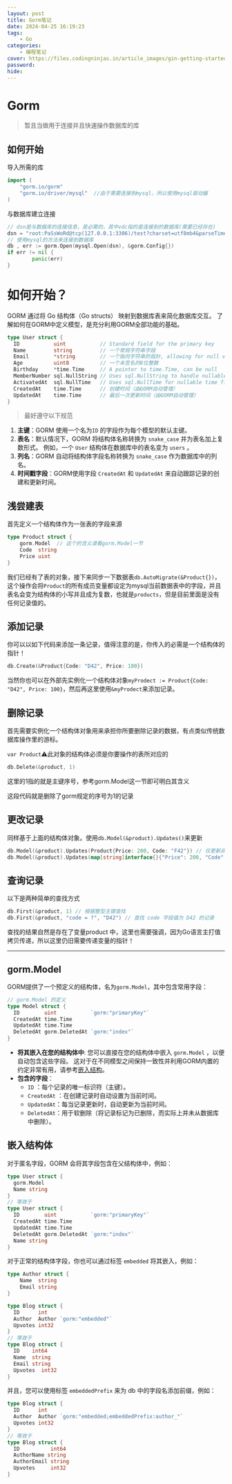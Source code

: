 ```yaml
---
layout: post
title: Gorm笔记
date: 2024-04-25 16:19:23
tags:
    - Go
categories: 
    - 编程笔记
cover: https://files.codingninjas.in/article_images/gin-getting-started-with-gorm-golang-s-orm-library-1-1672754782.webp
password: 
hide:  
---
```


# Gorm

> 暂且当做用于连接并且快速操作数据库的库

## 如何开始

导入所需的库

```go
import (
    "gorm.io/gorm"
	"gorm.io/driver/mysql"	//由于需要连接到mysql，所以使用mysql驱动器
)
```

与数据库建立连接

```go
// dsn是与数据库的连接信息，是必需的，其中vdc指的是连接到的数据库(需要已经存在)
dsn = "root:PaSsWoRd@tcp(127.0.0.1:3306)/test?charset=utf8mb4&parseTime=True&loc=Local"
// 使用mysql的方法来连接到数据库
db , err := gorm.Open(mysql.Open(dsn), &gorm.Config{})
if err != nil {
		panic(err)
}
```

# 如何开始？

GORM 通过将 Go 结构体（Go structs） 映射到数据库表来简化数据库交互。 了解如何在GORM中定义模型，是充分利用GORM全部功能的基础。

```go
type User struct {
  ID           uint           // Standard field for the primary key
  Name         string         // 一个常规字符串字段
  Email        *string        // 一个指向字符串的指针, allowing for null values
  Age          uint8          // 一个未签名的8位整数
  Birthday     *time.Time     // A pointer to time.Time, can be null
  MemberNumber sql.NullString // Uses sql.NullString to handle nullable strings
  ActivatedAt  sql.NullTime   // Uses sql.NullTime for nullable time fields
  CreatedAt    time.Time      // 创建时间（由GORM自动管理）
  UpdatedAt    time.Time      // 最后一次更新时间（由GORM自动管理）
}
```

> 最好遵守以下规范

1. **主键**：GORM 使用一个名为`ID` 的字段作为每个模型的默认主键。
2. **表名**：默认情况下，GORM 将结构体名称转换为 `snake_case` 并为表名加上复数形式。 例如，一个 `User` 结构体在数据库中的表名变为 `users` 。
3. **列名**：GORM 自动将结构体字段名称转换为 `snake_case` 作为数据库中的列名。
4. **时间戳字段**：GORM使用字段 `CreatedAt` 和 `UpdatedAt` 来自动跟踪记录的创建和更新时间。

## 浅尝建表

首先定义一个结构体作为一张表的字段来源

```go
type Product struct {
	gorm.Model	// 这个的含义请看gorm.Model一节
	Code  string
	Price uint
}
```

我们已经有了表的对象，接下来同步一下数据表`db.AutoMigrate(&Product{})`，这个操作会将`Product`的所有成员变量都设定为mysql当前数据表中的字段，并且表名会变为结构体的小写并且成为复数，也就是`products`，但是目前里面是没有任何记录值的。

## 添加记录

你可以以如下代码来添加一条记录，值得注意的是，你传入的必需是一个结构体的指针！

```go
db.Create(&Product{Code: "D42", Price: 100})
```

当然你也可以在外部先实例化一个结构体对象`myProdect := Product{Code: "D42", Price: 100}`，然后再这里使用`&myProdect`来添加记录。

## 删除记录

首先需要实例化一个结构体对象用来承担你所要删除记录的数据，有点类似传统数据库操作里的游标。

`var Product`⚠️此对象的结构体必须是你要操作的表所对应的

```go
db.Delete(&product, 1)
```

这里的1指的就是主键序号，参考gorm.Model这一节即可明白其含义

这段代码就是删除了gorm规定的序号为1的记录

## 更改记录

同样基于上面的结构体对象。使用`db.Model(&product).Updates()`来更新

```go
db.Model(&product).Updates(Product{Price: 200, Code: "F42"}) // 仅更新非零值字段
db.Model(&product).Updates(map[string]interface{}{"Price": 200, "Code": "F42"})
```

## 查询记录

以下是两种简单的查找方式

```go
db.First(&product, 1) // 根据整型主键查找
db.First(&product, "code = ?", "D42") // 查找 code 字段值为 D42 的记录
```

查找的结果自然是存在了变量product 中，这里也需要强调，因为Go语言主打值拷贝传递，所以这里仍旧需要传递变量的指针！

---

## gorm.Model

GORM提供了一个预定义的结构体，名为`gorm.Model`，其中包含常用字段：

```go
// gorm.Model 的定义
type Model struct {
  ID        uint           `gorm:"primaryKey"`
  CreatedAt time.Time
  UpdatedAt time.Time
  DeletedAt gorm.DeletedAt `gorm:"index"`
}
```

- **将其嵌入在您的结构体中**: 您可以直接在您的结构体中嵌入 `gorm.Model` ，以便自动包含这些字段。 这对于在不同模型之间保持一致性并利用GORM内置的约定非常有用，请参考[嵌入结构](https://gorm.io/zh_CN/docs/models.html#embedded_struct)。
- **包含的字段**：
  - `ID` ：每个记录的唯一标识符（主键）。
  - `CreatedAt` ：在创建记录时自动设置为当前时间。
  - `UpdatedAt`：每当记录更新时，自动更新为当前时间。
  - `DeletedAt`：用于软删除（将记录标记为已删除，而实际上并未从数据库中删除）。

## 嵌入结构体

对于匿名字段，GORM 会将其字段包含在父结构体中，例如：

```go
type User struct {
  gorm.Model
  Name string
}
// 等效于
type User struct {
  ID        uint           `gorm:"primaryKey"`
  CreatedAt time.Time
  UpdatedAt time.Time
  DeletedAt gorm.DeletedAt `gorm:"index"`
  Name string
}
```

对于正常的结构体字段，你也可以通过标签 `embedded` 将其嵌入，例如：

```go
type Author struct {
    Name  string
    Email string
}

type Blog struct {
  ID      int
  Author  Author `gorm:"embedded"`
  Upvotes int32
}
// 等效于
type Blog struct {
  ID    int64
  Name  string
  Email string
  Upvotes  int32
}
```

并且，您可以使用标签 `embeddedPrefix` 来为 db 中的字段名添加前缀，例如：

```go
type Blog struct {
  ID      int
  Author  Author `gorm:"embedded;embeddedPrefix:author_"`
  Upvotes int32
}
// 等效于
type Blog struct {
  ID          int64
  AuthorName string
  AuthorEmail string
  Upvotes     int32
}
```
